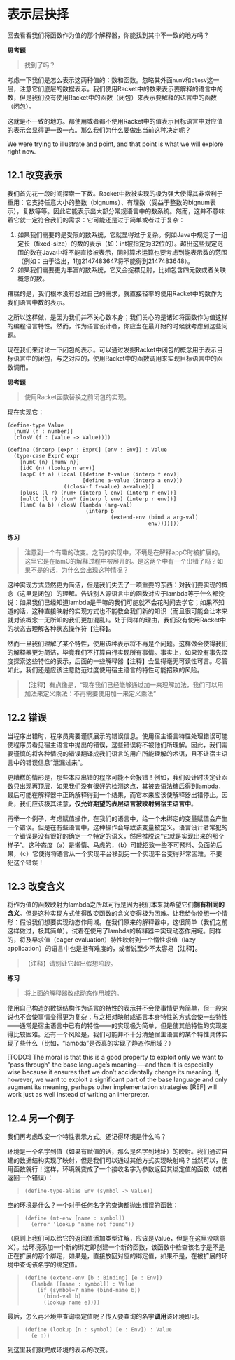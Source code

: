 # 表示层抉择

回去看看我们将函数作为值的那个解释器，你能找到其中不一致的地方吗？

__思考题__
> 找到了吗？

考虑一下我们是怎么表示这两种值的：数和函数。忽略其外面`numV`和`closV`这一层，注意它们底层的数据表示。我们使用Racket中的数来表示要解释的语言中的数，但是我们没有使用Racket中的函数（闭包）来表示要解释的语言中的函数（闭包）。

这就是不一致的地方。都使用或者都不使用Racket中的值表示目标语言中对应值的表示会显得更一致一点。那么我们为什么要做出当前这种决定呢？

We were trying to illustrate and point, and that point is what we will explore right now.

## 12.1 改变表示

我们首先花一段时间探索一下数。Racket中数被实现的极为强大使得其非常利于重用：它支持任意大小的整数（bignums）、有理数（受益于整数的bignum表示），复数等等。因此它能表示出大部分常规语言中的数系统。然而，这并不意味着它就一定符合我们的需求：它可能还是过于简单或者过于复杂：

1. 如果我们需要的是受限的数系统，它就显得过于复杂。例如Java中规定了一组定长（fixed-size）的数的表示（如：int被指定为32位的）。超出这些规定范围的数在Java中将不能直接被表示，同时算术运算也要考虑到能表示数的范围（例如：由于溢出，1加2147483647将不能得到2147483648）。
2. 如果我们需要更为丰富的数系统，它又会捉襟见肘，比如包含四元数或者关联概念的数。

糟糕的是，我们根本没有想过自己的需求，就直接轻率的使用Racket中的数作为我们语言中数的表示。

之所以这样做，是因为我们并不关心数本身；我们关心的是诸如将函数作为值这样的编程语言特性。然而，作为语言设计者，你应当在最开始的时候就考虑到这些问题。

现在我们来讨论一下闭包的表示。可以通过发掘Racket中闭包的概念用于表示目标语言中的闭包，与之对应的，使用Racket中的函数调用来实现目标语言中的函数调用。

__思考题__
> 使用Racket函数替换之前闭包的实现。

现在实现它：

```Racket
(define-type Value
  [numV (n : number)]
  [closV (f : (Value -> Value))])

(define (interp [expr : ExprC] [env : Env]) : Value
  (type-case ExprC expr
    [numC (n) (numV n)]
    [idC (n) (lookup n env)]
    [appC (f a) (local ([define f-value (interp f env)]
                        [define a-value (interp a env)])
                  ((closV-f f-value) a-value))]
    [plusC (l r) (num+ (interp l env) (interp r env))]
    [multC (l r) (num* (interp l env) (interp r env))]
    [lamC (a b) (closV (lambda (arg-val)
                         (interp b
                                 (extend-env (bind a arg-val)
                                             env))))]))
```

__练习__
> 注意到一个有趣的改变。之前的实现中，环境是在解释appC时被扩展的。这里它是在lamC的解释过程中被展开的。是这两个中有一个出错了吗？如果不是的话，为什么会出现这种情况？

这种实现方式显然更为简洁，但是我们失去了一项重要的东西：对我们要实现的概念（这里是闭包）的理解。告诉别人源语言中的函数对应于lambda等于什么都没说：如果我们已经知道lambda是干嘛的我们可能就不会花时间去学它；如果不知道的话，这种直接映射的实现方式也不能教会我们新的知识（而且很可能会让本来就对该概念一无所知的我们更加混乱）。处于同样的理由，我们没有使用Racket中的状态去理解各种状态操作符【注释】。

然而一旦我们理解了某个特性，使用该种表示将不再是个问题。这样做会使得我们的解释器更为简洁，毕竟我们不打算自行实现所有事情。事实上，如果没有事先深度探索这些特性的表示，后面的一些解释器【注释】会显得毫无可读性可言。尽管如此，我们还是应该注意防范过度使用宿主语言的特性可能招致的风险。

> 【注释】有点像是，“现在我们已经能够通过加一来理解加法，我们可以用加法来定义乘法：不再需要使用加一来定义乘法”

## 12.2 错误

当程序出错时，程序员需要谨慎展示的错误信息。使用宿主语言特性处理错误可能使程序员看见宿主语言中抛出的错误，这些错误将不被他们所理解。因此，我们需要谨慎的将各种情况的错误翻译成我们语言的用户所能理解的术语，且不让宿主语言中的错误信息“泄漏过来”。

更糟糕的情形是，那些本应出错的程序可能不会报错！例如，我们设计时决定让函数只出现再顶层，如果我们没有很好的检测这点，其被去语法糖后得到lambda，最后可能在解释器中正确解释得到一个结果，而它本来应该使解释器出错停止。因此，我们应该极其注意，**仅允许期望的表层语言被映射到宿主语言中**。

再举一个例子，考虑赋值操作，在我们的语言中，给一个未绑定的变量赋值会产生一个错误。但是在有些语言中，这种操作会导致该变量被定义。语言设计者常犯的一个错误是没有很好的确定一个特定的语义，然后推脱说“它就是实现出来的那个样子”。这种态度（a）是懒惰、马虎的，（b）可能招致一些不可预料、负面的后果，（c）它使得将语言从一个实现平台移到另一个实现平台变得非常困难。不要犯这个错误！

## 12.3 改变含义

将作为值的函数映射为lambda之所以可行是因为我们本来就希望它们**拥有相同的含义**。但是这种实现方式使得改变函数的含义变得极为困难。让我给你设想一个情形：假设我们想要实现动态作用域。在我们原来的解释器中，这很简单（我们之前这样做过，极其简单）。试着在使用了lambda的解释器中实现动态作用域。同样的，将及早求值（eager evaluation）特性映射到一个惰性求值（lazy application）的语言中也是挺有难度的，或者说至少不太容易【注释】。

> 【注释】请别让它超出假想阶段。

__练习__
> 将上面的解释器改成动态作用域的。

使用自己构造的数据结构作为语言的特性的表示并不会使事情更为简单，但一般来说也不会使事情变得更为复杂；与之相对映射成语言本身特性的方式会使一些特性——通常是宿主语言中已有的特性——的实现极为简单，但是使其他特性的实现变得比较困难。还有一个风险是，我们可能并不十分清楚宿主语言的某个特性具体实现了些什么（比如，“lambda”是否真的实现了静态作用域？）

[TODO:]
The moral is that this is a good property to exploit only we want to “pass through” the base language’s meaning—-and then it is especially wise because it ensures that we don’t accidentally change its meaning. If, however, we want to exploit a significant part of the base language and only augment its meaning, perhaps other implementation strategies [REF] will work just as well instead of writing an interpreter.

## 12.4 另一个例子

我们再考虑改变一个特性表示方式。还记得环境是什么吗？

环境是一个名字到值（如果有赋值的话，那么是名字到地址）的映射。我们通过自建的数据结构实现了映射，但是我们可以通过其他方式实现映射吗？当然可以，使用函数就行！这样，环境就变成了一个接收名字为参数返回其绑定值的函数（或者返回一个错误）：

> `(define-type-alias Env (symbol -> Value))`

空的环境是什么？一个对于任何名字的查询都抛出错误的函数：

> ```Racket
> (define (mt-env [name : symbol])
>   (error 'lookup "name not found"))
> ```

（原则上我们可以给它的返回值添加类型注解，应该是Value，但是在这里没啥意义）。给环境添加一个新的绑定即创建一个新的函数，该函数中检查该名字是不是正在扩展的那个绑定，如果是，直接放回对应的绑定值，如果不是，在被扩展的环境中查询该名字的绑定值。

> ```Racket
> (define (extend-env [b : Binding] [e : Env])
>   (lambda ([name : symbol]) : Value
>     (if (symbol=? name (bind-name b))
>       (bind-val b)
>       (lookup name e))))
> ```

最后，怎么再环境中查询绑定值呢？传入要查询的名字**调用**该环境即可。

> ```Racket
> (define (lookup [n : symbol] [e : Env]) : Value
>   (e n))
> ```

到这里我们就完成环境的表示的改变。
